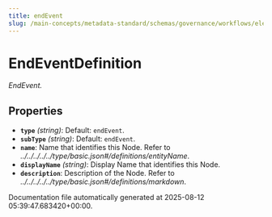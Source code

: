 ```yaml
---
title: endEvent
slug: /main-concepts/metadata-standard/schemas/governance/workflows/elements/nodes/endevent/endevent
---
```


# EndEventDefinition

*EndEvent.*

## Properties

- **`type`** *(string)*: Default: `endEvent`.
- **`subType`** *(string)*: Default: `endEvent`.
- **`name`**: Name that identifies this Node. Refer to *../../../../../type/basic.json#/definitions/entityName*.
- **`displayName`** *(string)*: Display Name that identifies this Node.
- **`description`**: Description of the Node. Refer to *../../../../../type/basic.json#/definitions/markdown*.


Documentation file automatically generated at 2025-08-12 05:39:47.683420+00:00.
